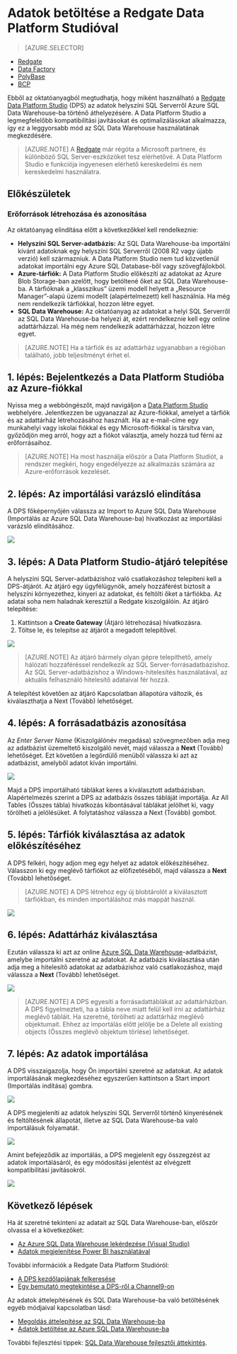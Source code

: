 <properties
   pageTitle="Adatok betöltése az SQL Data Warehouse-ba a Redgate Data Platform Studio használatával | Microsoft Azure"
   description="Az alábbiakból megismerheti, hogyan használható a Redgate Data Platform Studio az adattárház-forgatókönyvek esetén."
   services="sql-data-warehouse"
   documentationCenter="NA"
   authors="twounder"
   manager="barbkess"
   editor=""/>

<tags
   ms.service="sql-data-warehouse"
   ms.devlang="NA"
   ms.topic="get-started-article"
   ms.tgt_pltfrm="NA"
   ms.workload="data-services"
   ms.date="10/13/2016"
   ms.author="mausher;barbkess"/>



# <a name="load-data-with-redgate-data-platform-studio"></a>Adatok betöltése a Redgate Data Platform Studióval

> [AZURE.SELECTOR]
- [Redgate](sql-data-warehouse-load-with-redgate.md)
- [Data Factory](sql-data-warehouse-get-started-load-with-azure-data-factory.md)
- [PolyBase](sql-data-warehouse-get-started-load-with-polybase.md)
- [BCP](sql-data-warehouse-load-with-bcp.md)

Ebből az oktatóanyagból megtudhatja, hogy miként használható a [Redgate Data Platform Studio](http://www.red-gate.com/products/azure-development/data-platform-studio/) (DPS) az adatok helyszíni SQL Serverről Azure SQL Data Warehouse-ba történő áthelyezésére. A Data Platform Studio a legmegfelelőbb kompatibilitási javításokat és optimalizálásokat alkalmazza, így ez a leggyorsabb mód az SQL Data Warehouse használatának megkezdésére.

> [AZURE.NOTE] A [Redgate](http://www.red-gate.com) már régóta a Microsoft partnere, és különböző SQL Server-eszközöket tesz elérhetővé. A Data Platform Studio e funkciója ingyenesen elérhető kereskedelmi és nem kereskedelmi használatra.

## <a name="before-you-begin"></a>Előkészületek
### <a name="create-or-identify-resources"></a>Erőforrások létrehozása és azonosítása

Az oktatóanyag elindítása előtt a következőkkel kell rendelkeznie:

- **Helyszíni SQL Server-adatbázis:** Az SQL Data Warehouse-ba importálni kívánt adatoknak egy helyszíni SQL Serverről (2008 R2 vagy újabb verzió) kell származniuk. A Data Platform Studio nem tud közvetlenül adatokat importálni egy Azure SQL Database-ből vagy szövegfájlokból.
- **Azure-tárfiók:** A Data Platform Studio előkészíti az adatokat az Azure Blob Storage-ban azelőtt, hogy betöltené őket az SQL Data Warehouse-ba. A tárfióknak a „klasszikus” üzemi modell helyett a „Resource Manager”-alapú üzemi modellt (alapértelmezett) kell használnia. Ha még nem rendelkezik tárfiókkal, hozzon létre egyet. 
- **SQL Data Warehouse:** Az oktatóanyag az adatokat a helyi SQL Serverről az SQL Data Warehouse-ba helyezi át, ezért rendelkeznie kell egy online adattárházzal. Ha még nem rendelkezik adattárházzal, hozzon létre egyet.

> [AZURE.NOTE] Ha a tárfiók és az adattárház ugyanabban a régióban található, jobb teljesítményt érhet el.

## <a name="step-1:-sign-in-to-data-platform-studio-with-your-azure-account"></a>1. lépés: Bejelentkezés a Data Platform Studióba az Azure-fiókkal
Nyissa meg a webböngészőt, majd navigáljon a [Data Platform Studio](https://www.dataplatformstudio.com/) webhelyére. Jelentkezzen be ugyanazzal az Azure-fiókkal, amelyet a tárfiók és az adattárház létrehozásához használt. Ha az e-mail-címe egy munkahelyi vagy iskolai fiókkal és egy Microsoft-fiókkal is társítva van, győződjön meg arról, hogy azt a fiókot választja, amely hozzá tud férni az erőforrásaihoz.

> [AZURE.NOTE] Ha most használja először a Data Platform Studiót, a rendszer megkéri, hogy engedélyezze az alkalmazás számára az Azure-erőforrások kezelését.

## <a name="step-2:-start-the-import-wizard"></a>2. lépés: Az importálási varázsló elindítása
A DPS főképernyőjén válassza az Import to Azure SQL Data Warehouse (Importálás az Azure SQL Data Warehouse-ba) hivatkozást az importálási varázsló elindításához.

![][1]

## <a name="step-3:-install-the-data-platform-studio-gateway"></a>3. lépés: A Data Platform Studio-átjáró telepítése
A helyszíni SQL Server-adatbázishoz való csatlakozáshoz telepíteni kell a DPS-átjárót. Az átjáró egy ügyfélügynök, amely hozzáférést biztosít a helyszíni környezethez, kinyeri az adatokat, és feltölti őket a tárfiókba. Az adatai soha nem haladnak keresztül a Redgate kiszolgálóin. Az átjáró telepítése:

1.  Kattintson a **Create Gateway** (Átjáró létrehozása) hivatkozásra.
2. Töltse le, és telepítse az átjárót a megadott telepítővel.

![][2]

> [AZURE.NOTE] Az átjáró bármely olyan gépre telepíthető, amely hálózati hozzáféréssel rendelkezik az SQL Server-forrásadatbázishoz. Az SQL Server-adatbázishoz a Windows-hitelesítés használatával, az aktuális felhasználó hitelesítő adataival fér hozzá.

A telepítést követően az átjáró Kapcsolatban állapotúra változik, és kiválaszthatja a Next (Tovább) lehetőséget.

## <a name="step-4:-identify-the-source-database"></a>4. lépés: A forrásadatbázis azonosítása
Az *Enter Server Name* (Kiszolgálónév megadása) szövegmezőben adja meg az adatbázist üzemeltető kiszolgáló nevét, majd válassza a **Next** (Tovább) lehetőséget. Ezt követően a legördülő menüből válassza ki azt az adatbázist, amelyből adatot kíván importálni.

![][3]

Majd a DPS importálható táblákat keres a kiválasztott adatbázisban. Alapértelmezés szerint a DPS az adatbázis összes tábláját importálja. Az All Tables (Összes tábla) hivatkozás kibontásával táblákat jelölhet ki, vagy törölheti a jelölésüket. A folytatáshoz válassza a Next (Tovább) gombot.

## <a name="step-5:-choose-a-storage-account-to-stage-the-data"></a>5. lépés: Tárfiók kiválasztása az adatok előkészítéséhez
A DPS felkéri, hogy adjon meg egy helyet az adatok előkészítéséhez. Válasszon ki egy meglévő tárfiókot az előfizetéséből, majd válassza a **Next** (Tovább) lehetőséget.

> [AZURE.NOTE] A DPS létrehoz egy új blobtárolót a kiválasztott tárfiókban, és minden importáláshoz más mappát használ.

![][4]

## <a name="step-6:-select-a-data-warehouse"></a>6. lépés: Adattárház kiválasztása
Ezután válassza ki azt az online [Azure SQL Data Warehouse](http://aka.ms/sqldw)-adatbázist, amelybe importálni szeretné az adatokat. Az adatbázis kiválasztása után adja meg a hitelesítő adatokat az adatbázishoz való csatlakozáshoz, majd válassza a **Next** (Tovább) lehetőséget.

![][5]

> [AZURE.NOTE] A DPS egyesíti a forrásadattáblákat az adattárházban. A DPS figyelmezteti, ha a tábla neve miatt felül kell írni az adattárház meglévő tábláit. Ha szeretné, törölheti az adattárház meglévő objektumait. Ehhez az importálás előtt jelölje be a Delete all existing objects (Összes meglévő objektum törlése) lehetőséget.

## <a name="step-7:-import-the-data"></a>7. lépés: Az adatok importálása
A DPS visszaigazolja, hogy Ön importálni szeretné az adatokat. Az adatok importálásának megkezdéséhez egyszerűen kattintson a Start import (Importálás indítása) gombra.

![][6]

A DPS megjeleníti az adatok helyszíni SQL Serverről történő kinyerésének és feltöltésének állapotát, illetve az SQL Data Warehouse-ba való importálásuk folyamatát.

![][7]

Amint befejeződik az importálás, a DPS megjelenít egy összegzést az adatok importálásáról, és egy módosítási jelentést az elvégzett kompatibilitási javításokról.

![][8]

## <a name="next-steps"></a>Következő lépések
Ha át szeretné tekinteni az adatait az SQL Data Warehouse-ban, először olvassa el a következőket:

- [Az Azure SQL Data Warehouse lekérdezése (Visual Studio)][]
- [Adatok megjelenítése Power BI használatával][]

További információk a Redgate Data Platform Studióról:

- [A DPS kezdőlapjának felkeresése](http://www.dataplatformstudio.com/)
- [Egy bemutató megtekintése a DPS-ről a Channel9-on](https://channel9.msdn.com/Blogs/cloud-with-a-silver-lining/Loading-data-into-Azure-SQL-Datawarehouse-with-Redgate-Data-Platform-Studio)

Az adatok áttelepítésének és SQL Data Warehouse-ba való betöltésének egyéb módjaival kapcsolatban lásd:

- [Megoldás áttelepítése az SQL Data Warehouse-ba][]
- [Adatok betöltése az Azure SQL Data Warehouse-ba](./sql-data-warehouse-overview-load.md)

További fejlesztési tippek: [SQL Data Warehouse fejlesztői áttekintés](./sql-data-warehouse-overview-develop.md).

<!--Image references-->
[1]: media/sql-data-warehouse-redgate/2016-10-05_15-59-56.png
[2]: media/sql-data-warehouse-redgate/2016-10-05_11-16-07.png
[3]: media/sql-data-warehouse-redgate/2016-10-05_11-17-46.png
[4]: media/sql-data-warehouse-redgate/2016-10-05_11-20-41.png
[5]: media/sql-data-warehouse-redgate/2016-10-05_11-31-24.png
[6]: media/sql-data-warehouse-redgate/2016-10-05_11-32-20.png
[7]: media/sql-data-warehouse-redgate/2016-10-05_11-49-53.png
[8]: media/sql-data-warehouse-redgate/2016-10-05_12-57-10.png

<!--Article references-->
[Az Azure SQL Data Warehouse lekérdezése (Visual Studio)]: ./sql-data-warehouse-query-visual-studio.md
[Adatok megjelenítése Power BI használatával]: ./sql-data-warehouse-get-started-visualize-with-power-bi.md
[Megoldás áttelepítése az SQL Data Warehouse-ba]: ./sql-data-warehouse-overview-migrate.md
[Adatok betöltése az Azure SQL Data Warehouse-ba]: ./sql-data-warehouse-overview-load.md
[SQL Data Warehouse fejlesztői áttekintés]: ./sql-data-warehouse-overview-develop.md


<!--HONumber=Oct16_HO3-->


